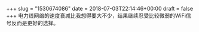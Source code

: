 +++
slug = "1530674086"
date = 2018-07-03T22:14:46+00:00
draft = false
+++
电力线网络的速度衰减比我想得要大不少，结果继续忍受比较微弱的WiFi信号反而是更好的选择。